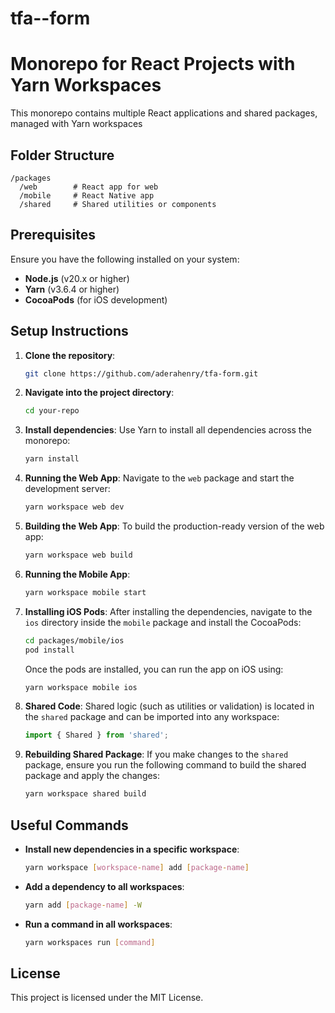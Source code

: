 # tfa--form

# Monorepo for React Projects with Yarn Workspaces

This monorepo contains multiple React applications and shared packages, managed with Yarn workspaces

## Folder Structure

```
/packages
  /web        # React app for web
  /mobile     # React Native app
  /shared     # Shared utilities or components
```

## Prerequisites

Ensure you have the following installed on your system:
- **Node.js** (v20.x or higher)
- **Yarn** (v3.6.4 or higher)
- **CocoaPods** (for iOS development)

## Setup Instructions

1. **Clone the repository**:
   ```bash
   git clone https://github.com/aderahenry/tfa-form.git
   ```

2. **Navigate into the project directory**:
   ```bash
   cd your-repo
   ```

3. **Install dependencies**:
   Use Yarn to install all dependencies across the monorepo:
   ```bash
   yarn install
   ```

4. **Running the Web App**:
   Navigate to the `web` package and start the development server:
   ```bash
   yarn workspace web dev
   ```

5. **Building the Web App**:
   To build the production-ready version of the web app:
   ```bash
   yarn workspace web build
   ```

6. **Running the Mobile App**:
   ```bash
   yarn workspace mobile start
   ```

7. **Installing iOS Pods**:
   After installing the dependencies, navigate to the `ios` directory inside the `mobile` package and install the CocoaPods:
   ```bash
   cd packages/mobile/ios
   pod install
   ```
   Once the pods are installed, you can run the app on iOS using:
   ```bash
   yarn workspace mobile ios
   ```

8. **Shared Code**:
   Shared logic (such as utilities or validation) is located in the `shared` package and can be imported into any workspace:
   ```js
   import { Shared } from 'shared';
   ```

9. **Rebuilding Shared Package**:
   If you make changes to the `shared` package, ensure you run the following command to build the shared package and apply the changes:
   ```bash
   yarn workspace shared build
   ```

## Useful Commands

- **Install new dependencies in a specific workspace**:
  ```bash
  yarn workspace [workspace-name] add [package-name]
  ```

- **Add a dependency to all workspaces**:
  ```bash
  yarn add [package-name] -W
  ```

- **Run a command in all workspaces**:
  ```bash
  yarn workspaces run [command]
  ```

## License

This project is licensed under the MIT License.